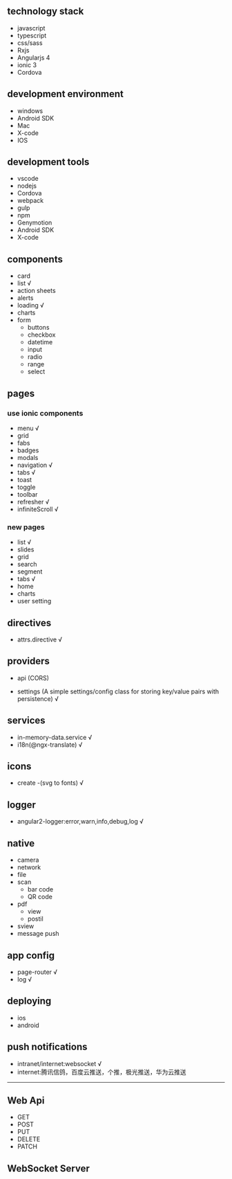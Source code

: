 ## technology stack

+ javascript
+ typescript
+ css/sass
+ Rxjs
+ Angularjs 4
+ ionic 3
+ Cordova

## development environment

+ windows
+ Android SDK
+ Mac
+ X-code
+ IOS

##  development tools

+ vscode
+ nodejs
+ Cordova
+ webpack
+ gulp
+ npm
+ Genymotion 
+ Android SDK
+ X-code


## components

+ card
+ list √
+ action sheets
+ alerts
+ loading √
+ charts
+ form
    + buttons
    + checkbox
    + datetime
    + input
    + radio
    + range
    + select

## pages

### use ionic components

+ menu √
+ grid
+ fabs
+ badges
+ modals
+ navigation √
+ tabs √
+ toast
+ toggle
+ toolbar
+ refresher √
+ infiniteScroll √

### new pages

+ list √
+ slides
+ grid
+ search
+ segment
+ tabs √
+ home
+ charts
+ user setting


## directives

+ attrs.directive √

## providers

+ api (CORS)

+ settings (A simple settings/config class for storing key/value pairs with persistence) √

## services 

+ in-memory-data.service √
+ i18n(@ngx-translate)   √

## icons

+ create -(svg to fonts) √

## logger

+ angular2-logger:error,warn,info,debug,log √

## native

+ camera
+ network
+ file
+ scan
    + bar code
    + QR code
+ pdf
    + view
    + postil
+ sview
+ message push

## app config

+ page-router √
+ log         √

## deploying

+ ios
+ android

## push notifications

+ intranet/internet:websocket √
+ internet:腾讯信鸽，百度云推送，个推，极光推送，华为云推送

------------------------
## Web Api

+ GET
+ POST
+ PUT
+ DELETE
+ PATCH

## WebSocket Server




